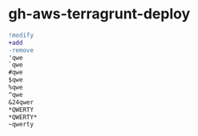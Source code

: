 # gh-aws-terragrunt-deploy


```diff
!modify
+add
-remove
'qwe
`qwe
#qwe
$qwe
%qwe
^qwe
&24qwer
*QWERTY
*QWERTY*
~qwerty
```
